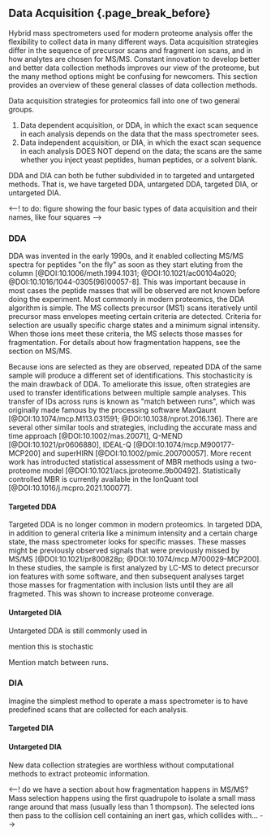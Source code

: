 ## Data Acquisition {.page_break_before}

Hybrid mass spectrometers used for modern proteome analysis offer the flexibility to collect data in many different ways. 
Data acquisition strategies differ in the sequence of precursor scans and fragment ion scans, and in how analytes are chosen for MS/MS. 
Constant innovation to develop better and better data collection methods improves our view of the proteome, but the many method options might be confusing for newcomers. 
This section provides an overview of these general classes of data collection methods. 

Data acquisition strategies for proteomics fall into one of two general groups.
1. Data dependent acquisition, or DDA, in which the exact scan sequence in each analysis depends on the data that the mass spectrometer sees.
2. Data independent acquisition, or DIA, in which the exact scan sequence in each analysis DOES NOT depend on the data; the scans are the same whether you inject yeast peptides, human peptides, or a solvent blank.  

DDA and DIA can both be futher subdivided in to targeted and untargeted methods. That is, we have targeted DDA, untargeted DDA, targeted DIA, or untargeted DIA.

<--! to do: figure showing the four basic types of data acquisition and their names, like four squares -->

### DDA
DDA was invented in the early 1990s, and it enabled collecting MS/MS spectra for peptides "on the fly" as soon as they start eluting from the column [@DOI:10.1006/meth.1994.1031; @DOI:10.1021/ac00104a020; @DOI:10.1016/1044-0305(96)00057-8]. 
This was important because in most cases the peptide masses that will be observed are not known before doing the experiment. 
Most commonly in modern proteomics, the DDA algorithm is simple. 
The MS collects precursor (MS1) scans iteratively until precursor mass envelopes meeting certain criteria are detected. 
Criteria for selection are usually specific charge states and a minimum signal intensity.
When those ions meet these criteria, the MS selects those masses for fragmentation.
For details about how fragmentation happens, see the section on MS/MS.

Because ions are selected as they are observed, repeated DDA of the same sample will produce a different set of identifications. 
This stochasticity is the main drawback of DDA. 
To ameliorate this issue, often strategies are used to transfer identifications between multiple sample analyses. 
This transfer of IDs across runs is known as "match between runs", which was originally made famous by the processing software MaxQaunt [@DOI:10.1074/mcp.M113.031591; @DOI:10.1038/nprot.2016.136]. 
There are several other similar tools and strategies, including the accurate mass and time approach [@DOI:10.1002/mas.20071], Q-MEND [@DOI:10.1021/pr0606880], IDEAL-Q [@DOI:10.1074/mcp.M900177-MCP200] and superHIRN [@DOI:10.1002/pmic.200700057].
More recent work has introducted statistical assessment of MBR methods using a two-proteome model [@DOI:10.1021/acs.jproteome.9b00492].
Statistically controlled MBR is currently available in the IonQuant tool [@DOI:10.1016/j.mcpro.2021.100077].

#### Targeted DDA
Targeted DDA is no longer common in modern proteomics. 
In targeted DDA, in addition to general criteria like a minimum intensity and a certain charge state, the mass spectrometer looks for specific masses.
These masses might be previously observed signals that were previously missed by MS/MS [@DOI:10.1021/pr800828p; @DOI:10.1074/mcp.M700029-MCP200].
In these studies, the sample is first analyzed by LC-MS to detect precursor ion features with some software, and then subsequent analyses target those masses for fragmentation with inclusion lists until they are all fragmeted. 
This was shown to increase proteome converage. 


#### Untargeted DIA
Untargeted DDA is still commonly used in 

mention this is stochastic

Mention match between runs. 

### DIA
Imagine the simplest method to operate a mass spectrometer is to have predefined scans that are collected for each analysis.

#### Targeted DIA

#### Untargeted DIA


New data collection strategies are worthless without computational methods to extract proteomic information. 

<--! do we have a section about how fragmentation happens in MS/MS? 
Mass selection happens using the first quadrupole to isolate a small mass range around that mass (usually less than 1 thompson).
The selected ions then pass to the collision cell containing an inert gas, which collides with...
-->
